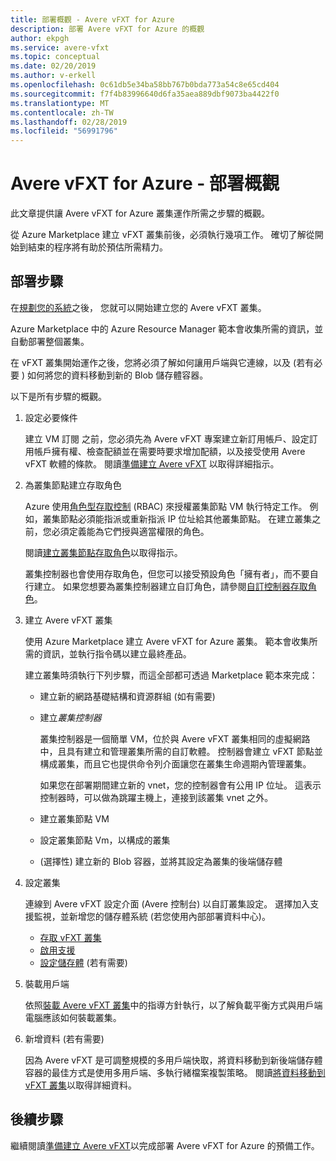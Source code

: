 ```yaml
---
title: 部署概觀 - Avere vFXT for Azure
description: 部署 Avere vFXT for Azure 的概觀
author: ekpgh
ms.service: avere-vfxt
ms.topic: conceptual
ms.date: 02/20/2019
ms.author: v-erkell
ms.openlocfilehash: 0c61db5e34ba58bb767b0bda773a54c8e65cd404
ms.sourcegitcommit: f7f4b83996640d6fa35aea889dbf9073ba4422f0
ms.translationtype: MT
ms.contentlocale: zh-TW
ms.lasthandoff: 02/28/2019
ms.locfileid: "56991796"
---
```

# <a name="avere-vfxt-for-azure---deployment-overview"></a>Avere vFXT for Azure - 部署概觀

此文章提供讓 Avere vFXT for Azure 叢集運作所需之步驟的概觀。

從 Azure Marketplace 建立 vFXT 叢集前後，必須執行幾項工作。 確切了解從開始到結束的程序將有助於預估所需精力。 

## <a name="deployment-steps"></a>部署步驟

在[規劃您的系統](avere-vfxt-deploy-plan.md)之後， 您就可以開始建立您的 Avere vFXT 叢集。 

Azure Marketplace 中的 Azure Resource Manager 範本會收集所需的資訊，並自動部署整個叢集。 

在 vFXT 叢集開始運作之後，您將必須了解如何讓用戶端與它連線，以及 (若有必要 ) 如何將您的資料移動到新的 Blob 儲存體容器。  

以下是所有步驟的概觀。

1. 設定必要條件 

   建立 VM 訂閱 之前，您必須先為 Avere vFXT 專案建立新訂用帳戶、設定訂用帳戶擁有權、檢查配額並在需要時要求增加配額，以及接受使用 Avere vFXT 軟體的條款。 閱讀[準備建立 Avere vFXT](avere-vfxt-prereqs.md) 以取得詳細指示。

1. 為叢集節點建立存取角色

   Azure 使用[角色型存取控制](../role-based-access-control/index.yml) (RBAC) 來授權叢集節點 VM 執行特定工作。 例如，叢集節點必須能指派或重新指派 IP 位址給其他叢集節點。 在建立叢集之前，您必須定義能為它們授與適當權限的角色。

   閱讀[建立叢集節點存取角色](avere-vfxt-prereqs.md#create-the-cluster-node-access-role)以取得指示。

   叢集控制器也會使用存取角色，但您可以接受預設角色「擁有者」，而不要自行建立。 如果您想要為叢集控制器建立自訂角色，請參閱[自訂控制器存取角色](avere-vfxt-controller-role.md)。 

1. 建立 Avere vFXT 叢集 

   使用 Azure Marketplace 建立 Avere vFXT for Azure 叢集。 範本會收集所需的資訊，並執行指令碼以建立最終產品。

   建立叢集時須執行下列步驟，而這全部都可透過 Marketplace 範本來完成： 

   * 建立新的網路基礎結構和資源群組 (如有需要)
   * 建立*叢集控制器*  

     叢集控制器是一個簡單 VM，位於與 Avere vFXT 叢集相同的虛擬網路中，且具有建立和管理叢集所需的自訂軟體。 控制器會建立 vFXT 節點並構成叢集，而且它也提供命令列介面讓您在叢集生命週期內管理叢集。

     如果您在部署期間建立新的 vnet，您的控制器會有公用 IP 位址。 這表示控制器時，可以做為跳躍主機上，連接到該叢集 vnet 之外。

   * 建立叢集節點 VM

   * 設定叢集節點 Vm，以構成的叢集

   * (選擇性) 建立新的 Blob 容器，並將其設定為叢集的後端儲存體

1. 設定叢集 

   連線到 Avere vFXT 設定介面 (Avere 控制台) 以自訂叢集設定。 選擇加入支援監視，並新增您的儲存體系統 (若您使用內部部署資料中心)。

   * [存取 vFXT 叢集](avere-vfxt-cluster-gui.md)
   * [啟用支援](avere-vfxt-enable-support.md)
   * [設定儲存體](avere-vfxt-add-storage.md) (若有需要)

1. 裝載用戶端

   依照[裝載 Avere vFXT 叢集](avere-vfxt-mount-clients.md)中的指導方針執行，以了解負載平衡方式與用戶端電腦應該如何裝載叢集。

1. 新增資料 (若有需要)

   因為 Avere vFXT 是可調整規模的多用戶端快取，將資料移動到新後端儲存體容器的最佳方式是使用多用戶端、多執行緒檔案複製策略。 閱讀[將資料移動到 vFXT 叢集](avere-vfxt-data-ingest.md)以取得詳細資料。

## <a name="next-steps"></a>後續步驟

繼續閱讀[準備建立 Avere vFXT](avere-vfxt-prereqs.md)以完成部署 Avere vFXT for Azure 的預備工作。 